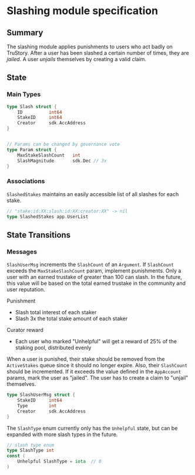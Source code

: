 # Slashing module specification

## Summary

The slashing module applies punishments to users who act badly on TruStory. After a user has been slashed a certain number of times, they are *jailed*. A user *unjails* themselves by creating a valid claim.

## State

### Main Types

```go
type Slash struct {
    ID          int64
    StakeID     int64
    Creator     sdk.AccAddress
}


// Params can be changed by governance vote
type Param struct {
    MaxStakeSlashCount   int
    SlashMagnitude       sdk.Dec // 3x
}
```

### Associations

`SlashedStakes` maintains an easily accessible list of all slashes for each stake.
```go
// "stake:id:XX:slash:id:XX:creator:XX" -> nil
type SlashedStakes app.UserList
```

## State Transitions

### Messages

`SlashUserMsg` increments the `SlashCount` of an `Argument`. If `SlashCount` exceeds the `MaxStakeSlashCount` param, implement punishments. Only a user with an earned trustake of greater than 100 can slash. In the future, this value will be based on the total earned trustake in the community and user reputation.

Punishment
* Slash total interest of each staker
* Slash 3x the total stake amount of each staker

Curator reward
* Each user who marked "Unhelpful" will get a reward of 25% of the staking pool, distributed evenly

When a user is punished, their stake should be removed from the `ActiveStakes` queue since it should no longer expire. Also, their `SlashCount` should be incremented. If it exceeds the value defined in the `AppAccount` params, mark the user as "jailed". The user has to create a claim to "unjail" themselves.

```go
type SlashUserMsg struct {
    StakeID     int64
    Type        int
    Creator     sdk.AccAddress
}
```

The `SlashType` enum currently only has the `Unhelpful` state, but can be expanded with more slash types in the future.

```go
// slash type enum
type SlashType int
const (
    Unhelpful SlashType = iota  // 0
)

```
